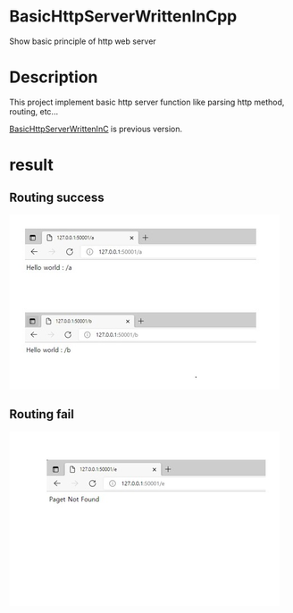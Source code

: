 # BasicHttpServerWrittenInCpp
Show basic principle of http web server

# Description
This project implement basic http server function like parsing http method, routing, etc...

[BasicHttpServerWrittenInC](https://github.com/HaejinYang/BasicHttpServerWrittenInC) is previous version.


# result

## Routing success

![alt text](Resource/RoutingSuccess.jpg)

## Routing fail

![alt text](Resource/RoutingFail.jpg)
